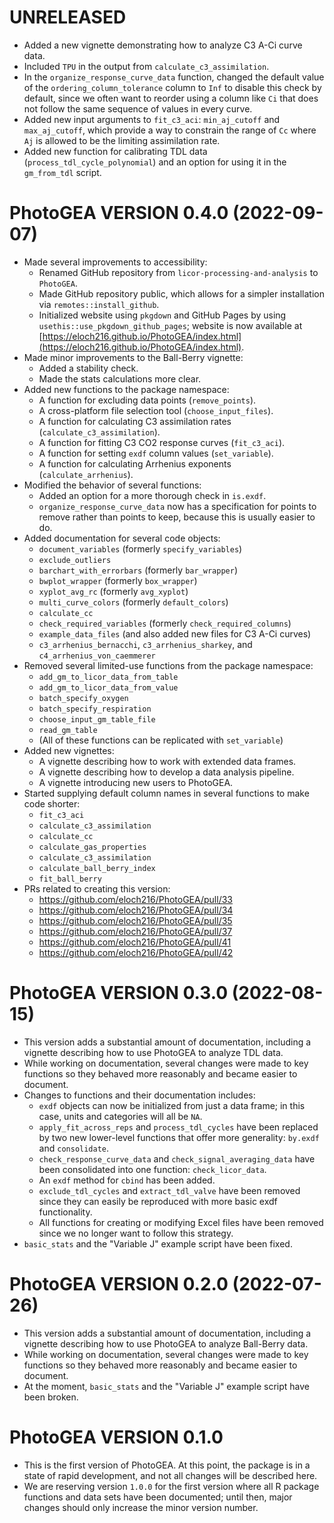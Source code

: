 <!--
This file should document all pull requests and all user-visible changes.

When a pull request is completed, changes made should be added to a section at
the top of this file called "# Unreleased". All changes should be categorized
under "## MAJOR CHANGES", "## MINOR CHANGES", or "## BUG FIXES" following the
major.minor.patch structure of semantic versioning. When applicable, entries
should include direct links to the relevant pull requests.

Then, when a new release is made, "# Unreleased" should be replaced by a heading
with the new version number, such as "# CHANGES IN PhotoGEA VERSION 2.0.0." This
section will combine all of the release notes from all of the pull requests
merged in since the previous release.

Subsequent commits will then include a new "Unreleased" section in preparation
for the next release.
-->

# UNRELEASED

- Added a new vignette demonstrating how to analyze C3 A-Ci curve data.
- Included `TPU` in the output from `calculate_c3_assimilation`.
- In the `organize_response_curve_data` function, changed the default value of
  the `ordering_column_tolerance` column to `Inf` to disable this check by
  default, since we often want to reorder using a column like `Ci` that does not
  follow the same sequence of values in every curve.
- Added new input arguments to `fit_c3_aci`: `min_aj_cutoff` and
  `max_aj_cutoff`, which provide a way to constrain the range of `Cc` where `Aj`
  is allowed to be the limiting assimilation rate.
- Added new function for calibrating TDL data (`process_tdl_cycle_polynomial`)
  and an option for using it in the `gm_from_tdl` script.

# PhotoGEA VERSION 0.4.0 (2022-09-07)

- Made several improvements to accessibility:
  - Renamed GitHub repository from `licor-processing-and-analysis` to
    `PhotoGEA`.
  - Made GitHub repository public, which allows for a simpler installation via
    `remotes::install_github`.
  - Initialized website using `pkgdown` and GitHub Pages by using
    `usethis::use_pkgdown_github_pages`; website is now available at
    [https://eloch216.github.io/PhotoGEA/index.html](https://eloch216.github.io/PhotoGEA/index.html).
- Made minor improvements to the Ball-Berry vignette:
  - Added a stability check.
  - Made the stats calculations more clear.
- Added new functions to the package namespace:
  - A function for excluding data points (`remove_points`).
  - A cross-platform file selection tool (`choose_input_files`).
  - A function for calculating C3 assimilation rates
    (`calculate_c3_assimilation`).
  - A function for fitting C3 CO2 response curves (`fit_c3_aci`).
  - A function for setting `exdf` column values (`set_variable`).
  - A function for calculating Arrhenius exponents (`calculate_arrhenius`).
- Modified the behavior of several functions:
  - Added an option for a more thorough check in `is.exdf`.
  - `organize_response_curve_data` now has a specification for points to remove
    rather than points to keep, because this is usually easier to do.
- Added documentation for several code objects:
  - `document_variables` (formerly `specify_variables`)
  - `exclude_outliers`
  - `barchart_with_errorbars` (formerly `bar_wrapper`)
  - `bwplot_wrapper` (formerly `box_wrapper`)
  - `xyplot_avg_rc` (formerly `avg_xyplot`)
  - `multi_curve_colors` (formerly `default_colors`)
  - `calculate_cc`
  - `check_required_variables` (formerly `check_required_columns`)
  - `example_data_files` (and also added new files for C3 A-Ci curves)
  - `c3_arrhenius_bernacchi`, `c3_arrhenius_sharkey`, and
    `c4_arrhenius_von_caemmerer`
- Removed several limited-use functions from the package namespace:
  - `add_gm_to_licor_data_from_table`
  - `add_gm_to_licor_data_from_value`
  - `batch_specify_oxygen`
  - `batch_specify_respiration`
  - `choose_input_gm_table_file`
  - `read_gm_table`
  - (All of these functions can be replicated with `set_variable`)
- Added new vignettes:
  - A vignette describing how to work with extended data frames.
  - A vignette describing how to develop a data analysis pipeline.
  - A vignette introducing new users to PhotoGEA.
- Started supplying default column names in several functions to make code
  shorter:
  - `fit_c3_aci`
  - `calculate_c3_assimilation`
  - `calculate_cc`
  - `calculate_gas_properties`
  - `calculate_c3_assimilation`
  - `calculate_ball_berry_index`
  - `fit_ball_berry`
- PRs related to creating this version:
  - https://github.com/eloch216/PhotoGEA/pull/33
  - https://github.com/eloch216/PhotoGEA/pull/34
  - https://github.com/eloch216/PhotoGEA/pull/35
  - https://github.com/eloch216/PhotoGEA/pull/37
  - https://github.com/eloch216/PhotoGEA/pull/41
  - https://github.com/eloch216/PhotoGEA/pull/42

# PhotoGEA VERSION 0.3.0 (2022-08-15)

- This version adds a substantial amount of documentation, including a vignette
  describing how to use PhotoGEA to analyze TDL data.
- While working on documentation, several changes were made to key functions so
  they behaved more reasonably and became easier to document.
- Changes to functions and their documentation includes:
  - `exdf` objects can now be initialized from just a data frame; in this case,
    units and categories will all be `NA`.
  - `apply_fit_across_reps` and `process_tdl_cycles` have been replaced by two
    new lower-level functions that offer more generality: `by.exdf` and
    `consolidate`.
  - `check_response_curve_data` and `check_signal_averaging_data` have been
    consolidated into one function: `check_licor_data`.
  - An `exdf` method for `cbind` has been added.
  - `exclude_tdl_cycles` and `extract_tdl_valve` have been removed since they
    can easily be reproduced with more basic exdf functionality.
  - All functions for creating or modifying Excel files have been removed since
    we no longer want to follow this strategy.
- `basic_stats` and the "Variable J" example script have been fixed.

# PhotoGEA VERSION 0.2.0 (2022-07-26)

- This version adds a substantial amount of documentation, including a vignette
  describing how to use PhotoGEA to analyze Ball-Berry data.
- While working on documentation, several changes were made to key functions so
  they behaved more reasonably and became easier to document.
- At the moment, `basic_stats` and the "Variable J" example script have been
  broken.

# PhotoGEA VERSION 0.1.0

- This is the first version of PhotoGEA. At this point, the package is in a
  state of rapid development, and not all changes will be described here.
- We are reserving version `1.0.0` for the first version where all R package
  functions and data sets have been documented; until then, major changes should
  only increase the minor version number.
